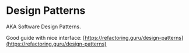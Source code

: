 # Design Patterns

AKA Software Design Patterns.

Good guide with nice interface: [https://refactoring.guru/design-patterns](https://refactoring.guru/design-patterns)

